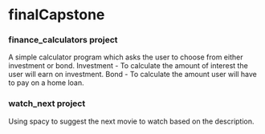 # finalCapstone

### finance_calculators project
A simple calculator program which asks the user to choose from either investment or bond.
Investment - To calculate the amount of interest the user will earn on investment.
Bond - To calculate the amount user will have to pay on a home loan.

### watch_next project
Using spacy to suggest the next movie to watch based on the description.
